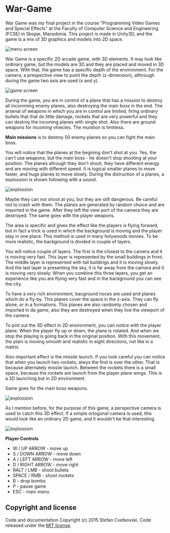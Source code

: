# War-Game
War Game was my final project in the course "Programming Video Games and Special Effects"  at the Faculty of Computer Science and Engineering (FCSE) in Skopje, Macedonia. This project is made in Unity3D, and the game is a mix of 3D graphics and models into 2D space.

![menu screen](http://s7.postimg.org/sxocadxe3/1149010071_menu.jpg) 


War Game is a specific 2D arcade game, with 3D elements. It may look like ordinary game, but the models are 3D and they are placed and moved in 3D space. With that, the game has a specific depth of the environment. For the camera, a prespective view to point the depth (z-dimension), althrough during the game two axis are used (x and y).


![game screen](http://s10.postimg.org/leypiruix/Screenshot_8.png) 

During the game, you are in control of a plane that has a mission to destroy all incomming enemy planes, also destroying the main boss in the end. The arsenal of weapons in which you are in control are limited, firing ordinary bullets that that do little damage, rockets that are very powerful and they can destroy the incoming planes with single shot. Also there are ground weapons for incoming vhiecles. The munition is limitless.

**Main missions** is to destroy 50 enemy planes so you can fight the main boss.

You will notice that the planes at the begining don't shot at  you. Yes, the can't use weapons, but the main boss - he doesn't stop shooting at your position. The planes altrough they don't shoot, they have different energy and are moving with different speed. It is logical smaller planes to move faster, and huge planes to move slowly. During the distruction of a planes, a explossion is shown following with a sound.

![explossion](http://s9.postimg.org/xpr7jo28f/Screenshot_12.png) 

Maybe they can not shoot at you, but they are still dangerous. Be careful not to crash with them. The planes are generated by random choice and are imported in the game. After they left the view port of the camera they are destroyed. The same goes with the player weapons.

The area is specific and gives the effect like the players is flying forward, but in fact a trick is used in which the background is moving and the player stay in one place. This method is used in many holywoods movies. To be more realistic, the background is divided in couple of layers.

You will notice couple of layers. The first is the closest to the camera and it is moving very fast. This layer is represented by the small buildings in front. The middle layer is represented with tall buildings and it is moving slowly. And the last layer is presenting the sky, it is far away from the camera and it is moving very slowly. When you combine this three layers, you get an experience like you are flying very fast and in the background you can see the city.

To have a very rich environment, bacground noces are used and planes which do a fly-by. This planes cover the space in the z-axis. They can fly alone, or in a formations. This planes are also randomly chosen and imported in da game, also they are destroyed when they live the viewport of the camera.

To pint out the 3D effect in 2D environment, you can notice with the player plane. When the player fly up or down, the plane is rotated. And when we stop the playing is going back in the original position. With this movement, the plain is moving smooth and realistic in eight directions, not like in a matrix.

Also important effect is the missile launch. If you look careful you can notice that when you launch two rockets, alwys the first is over the other. That is because alternately misslie launch. Between the rockets there is a small space, because the rockets are launch from the player plane wings. This is a 3D launching but in 2D environment.

Same goes for the main boss weapons.

![explossion](http://s28.postimg.org/555vouelp/Screenshot_10.png) 

As I mention before, for the purpose of this game, a perspective camera is used to catch this 3D effect. If a simple ortogonal camera is used, this would look like an ordinary 2D game, and it wouldn't be that interesting.

![explossion](http://s11.postimg.org/lon5q4asj/Screenshot_11.png)

**Player Controls**
* W / UP ARROW  - move up
* S / DOWN ARROW - move down
* A / LEFT ARROW - move left
* D / RIGHT ARROW - move right
* RALT / LMB - shoot bullets
* SPACE / RMB - shoot rockets
* B - drop bombs
* P - pause game
* ESC - main menu

## Copyright and license
Code and documentation Copyright (c) 2015 Stefan Cvetkovski. Code released under the [MIT license](https://github.com/scvetkovski/War-Game/blob/master/LICENSE). 
